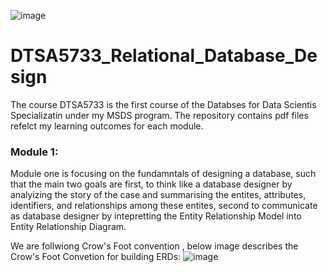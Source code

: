 ![image](https://github.com/laithrasheed/DTSA5733_Relational_Database_Design/assets/124019127/990b631f-47d4-40ac-b1a5-5c874dd97db2)

# DTSA5733_Relational_Database_Design
The course DTSA5733 is the first course of the Databses for Data Scientis Specializatin under my MSDS program. The repository contains pdf files refelct my learning outcomes for each module. 


### Module 1:

Module one is focusing on the fundamntals of designing a database, such that the main two goals are first, to think like a database designer by analyizing the story of the case and summarising the entites, attributes, identifiers, and relationships among these entites, second to communicate as database designer by intepretting the Entity Relationship Model into Entity Relationship Diagram. 

We are follwiong Crow's Foot convention , below image describes the Crow's Foot Convetion for building ERDs: 
![image](https://github.com/laithrasheed/DTSA5733_Relational_Database_Design/assets/124019127/77cae44a-da48-42d2-a3fd-9929f50dabca)
